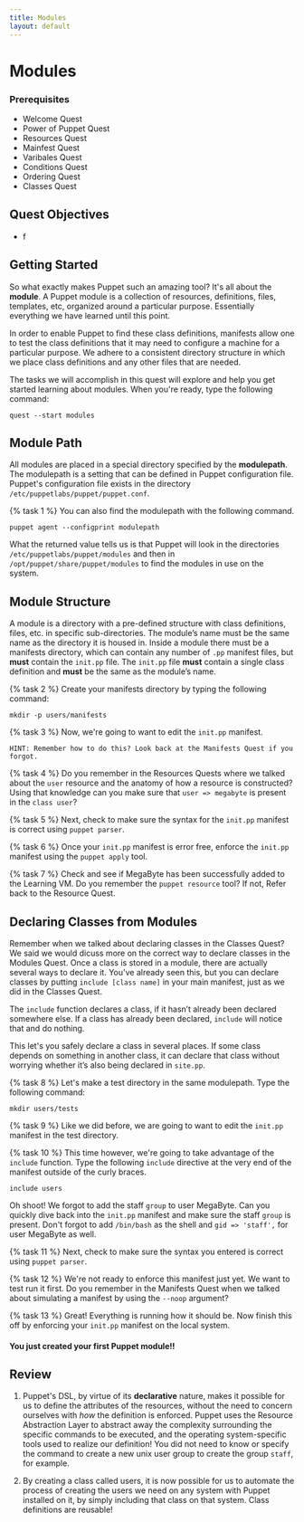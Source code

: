 ```yaml
---
title: Modules
layout: default
---
```


# Modules

### Prerequisites

- Welcome Quest
- Power of Puppet Quest
- Resources Quest
- Mainfest Quest
- Varibales Quest
- Conditions Quest
- Ordering Quest
- Classes Quest

## Quest Objectives

- f

## Getting Started

So what exactly makes Puppet such an amazing tool? It's all about the **module**. A Puppet module is a collection of resources, definitions, files, templates, etc, organized around a particular purpose. Essentially everything we have learned until this point.

In order to enable Puppet to find these class definitions, manifests allow one to test the class definitions that it may need to configure a machine for a particular purpose. We adhere to a consistent directory structure in which we place class definitions and any other files that are needed.

The tasks we will accomplish in this quest will explore and help you get started learning about modules. When you're ready, type the following command:

	quest --start modules

## Module Path

All modules are placed in a special directory specified by the **modulepath**. The modulepath is a setting that can be defined in Puppet configuration file. Puppet's configuration file exists in the directory `/etc/puppetlabs/puppet/puppet.conf`.

{% task 1 %}
You can also find the modulepath with the following command.  

    puppet agent --configprint modulepath

What the returned value tells us is that Puppet will look in the directories `/etc/puppetlabs/puppet/modules` and then in `/opt/puppet/share/puppet/modules` to find the modules in use on the system.

## Module Structure

A module is a directory with a pre-defined structure with class definitions, files, etc. in specific sub-directories. The module’s name must be the same name as the directory it is housed in. Inside a module there must be a manifests directory, which can contain any number of `.pp` manifest files, but **must** contain the `init.pp` file. The `init.pp` file **must** contain a single class definition and **must** be the same as the module’s name.

{% task 2 %}
Create your manifests directory by typing the following command:

	mkdir -p users/manifests

{% task 3 %}
Now, we're going to want to edit the `init.pp` manifest.

	HINT: Remember how to do this? Look back at the Manifests Quest if you forgot.

{% task 4 %}
Do you remember in the Resources Quests where we talked about the `user` resource and the anatomy of how a resource is constructed? Using that knowledge can you make sure that `user => megabyte` is present in the `class user`?

{% task 5 %}
Next, check to make sure the syntax for the `init.pp` manifest is correct using `puppet parser`.

{% task 6 %}
Once your `init.pp` manifest is error free, enforce the `init.pp` manifest using the `puppet apply` tool.

{% task 7 %}
Check and see if MegaByte has been successfully added to the Learning VM. Do you remember the `puppet resource` tool? If not, Refer back to the Resource Quest.

## Declaring Classes from Modules

Remember when we talked about declaring classes in the Classes Quest? We said we would dicuss more on the correct way to declare classes in the Modules Quest. Once a class is stored in a module, there are actually several ways to declare it. You've already seen this, but you can declare classes by putting `include [class name]` in your main manifest, just as we did in the Classes Quest.

The `include` function declares a class, if it hasn’t already been declared somewhere else. If a class has already been declared, `include` will notice that and do nothing.

This let's you safely declare a class in several places. If some class depends on something in another class, it can declare that class without worrying whether it’s also being declared in `site.pp`.

{% task 8 %}
Let's make a test directory in the same modulepath. Type the following command:

	mkdir users/tests

{% task 9 %}
Like we did before, we are going to want to edit the `init.pp` manifest in the test directory. 

{% task 10 %}
This time however, we're going to take advantage of the `include` function. Type the following `include` directive at the very end of the manifest outside of the curly braces.

	include users

Oh shoot! We forgot to add the staff `group` to user MegaByte. Can you quickly dive back into the `init.pp` manifest and make sure the staff `group` is present. Don't forgot to add `/bin/bash` as the shell and `gid => 'staff',` for user MegaByte as well.

{% task 11 %}
Next, check to make sure the syntax you entered is correct using `puppet parser`.

{% task 12 %}
We're not ready to enforce this manifest just yet. We want to test run it first. Do you remember in the Manifests Quest when we talked about simulating a manifest by using the `--noop` argument?

{% task 13 %}
Great! Everything is running how it should be. Now finish this off by enforcing your `init.pp` manifest on the local system.

#### You just created your first Puppet module!! 

## Review
1.  Puppet's DSL, by virtue of its __declarative__ nature, makes it possible for us to define the attributes of the resources, without the need to concern ourselves with _how_ the definition is enforced. Puppet uses the Resource Abstraction Layer to abstract away the complexity surrounding the specific commands to be executed, and the operating system-specific tools used to realize our definition! You did not need to know or specify the command to create a new unix user group to create the group `staff`, for example.
2. By creating a class called users, it is now possible for us to automate the process of creating the users we need on any system with Puppet installed on it, by simply including that class on that system. Class definitions are reusable!
